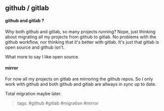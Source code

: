 github / gitlab
---

#### github and gitlab ?

Why both github and gitlab, so many projects running? Nope, just
thinking about migrating all my projects from github to gitlab. No
problems with the github workflow, nor thinking that it's better with
gitlab. It's just that gitlab is open source and github isn't.

What more to say I like open source.

#### mirror

For now all my projects on gitlab are mirroring the github repos. So I only
work with github and both github and gitlab are allways in sync up to date.

Total migration maybe later.

> tags: #github #gitlab #migration #mirror
